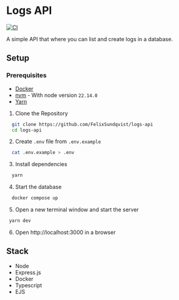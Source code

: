 # Logs API

[![CI](https://github.com/FelixSundqvist/logs-api/actions/workflows/ci.yml/badge.svg)](https://github.com/FelixSundqvist/logs-api/actions/workflows/ci.yml)

A simple API that where you can list and create logs in a database.

## Setup

### Prerequisites

* [Docker](https://www.docker.com/)
* [nvm](https://github.com/nvm-sh/nvm) - With node version `22.14.0`
* [Yarn](https://yarnpkg.com/)

1. Clone the Repository

  ```sh
    git clone https://github.com/FelixSundqvist/logs-api
    cd logs-api
  ```

2. Create `.env` file from `.env.example`
  ```sh
    cat .env.example > .env
  ```
3. Install dependencies

  ```sh 
    yarn
  ```

4. Start the database

  ```sh
    docker compose up
  ```

5. Open a new terminal window and start the server

```sh
 yarn dev 
```

6. Open http://localhost:3000 in a browser

## Stack

- Node
- Express.js
- Docker
- Typescript
- EJS